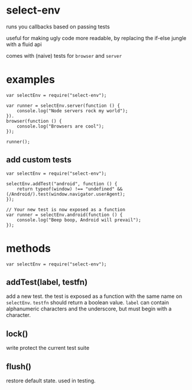 # select-env

runs you callbacks based on passing tests

useful for making ugly code more readable, by replacing the if-else jungle with a fluid api

comes with (naive) tests for `browser` and `server`

# examples

    var selectEnv = require("select-env");

    var runner = selectEnv.server(function () {
        console.log("Node servers rock my world");
    }).
    browser(function () {
        console.log("Browsers are cool");
    });

    runner();

## add custom tests

    var selectEnv = require("select-env");

    selectEnv.addTest("android", function () {
        return typeof(window) !== "undefined" && (/Android/).test(window.navigator.userAgent);
    });

    // Your new test is now exposed as a function
    var runner = selectEnv.android(function () {
        console.log("Beep boop, Android will prevail");
    });

# methods

    var selectEnv = require("select-env");

## addTest(label, testfn)

add a new test. the test is exposed as a function with the same name on `selectEnv`. `testfn` should return a boolean value. `label` can contain alphanumeric characters and the underscore, but must begin with a character.

## lock()

write protect the current test suite

## flush()

restore default state. used in testing.
